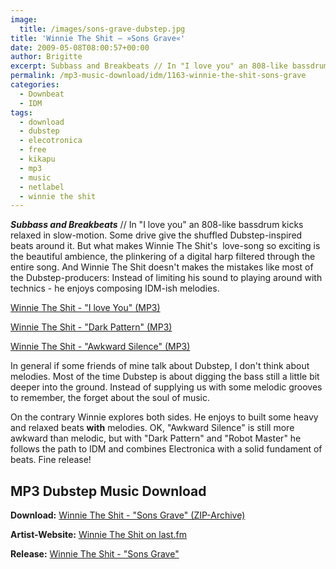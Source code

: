 ```yaml
---
image:
  title: /images/sons-grave-dubstep.jpg
title: 'Winnie The Shit – »Sons Grave«'
date: 2009-05-08T08:00:57+00:00
author: Brigitte
excerpt: Subbass and Breakbeats // In "I love you" an 808-like bassdrum kicks relaxed in slow-motion. Some drive give the shuffled Dubstep-inspired beats around it.
permalink: /mp3-music-download/idm/1163-winnie-the-shit-sons-grave
categories:
  - Downbeat
  - IDM
tags:
  - download
  - dubstep
  - elecotronica
  - free
  - kikapu
  - mp3
  - music
  - netlabel
  - winnie the shit
---
```

***Subbass and Breakbeats*** // In "I love you" an 808-like bassdrum kicks relaxed in slow-motion. Some drive give the shuffled Dubstep-inspired beats around it. But what makes Winnie The Shit's  love-song so exciting is the beautiful ambience, the plinkering of a digital harp filtered through the entire song. And Winnie The Shit doesn't makes the mistakes like most of the Dubstep-producers: Instead of limiting his sound to playing around with technics - he enjoys composing IDM-ish melodies.

[Winnie The Shit - "I love You" (MP3)](http://spark.commandlineninja.ca/audio/download/190/03+-+I+Love+You.mp3)
  
[Winnie The Shit - "Dark Pattern" (MP3)](http://spark.commandlineninja.ca/audio/download/188/02+-+Dark+Pattern.mp3)
  
[Winnie The Shit - "Awkward Silence" (MP3)](http://spark.commandlineninja.ca/audio/download/186/01+-+Awkward+Silence.mp3)

<!--more-->

<!--adsense-->

In general if some friends of mine talk about Dubstep, I don't think about melodies. Most of the time Dubstep is about digging the bass still a little bit deeper into the ground. Instead of supplying us with some melodic grooves to remember, the forget about the soul of music.

On the contrary Winnie explores both sides. He enjoys to built some heavy and relaxed beats **with** melodies. OK, "Awkward Silence" is still more awkward than melodic, but with "Dark Pattern" and "Robot Master" he follows the path to IDM and combines Electronica with a solid fundament of beats. Fine release!

## MP3 Dubstep Music Download

**Download:** [Winnie The Shit - "Sons Grave" (ZIP-Archive)](http://spark.commandlineninja.ca/files/u1/Winnie_The_Shit-Sons_Grave.zip)
  
**Artist-Website:** [Winnie The Shit on last.fm](http://www.lastfm.de/music/winnie+the+shit)
  
**Release:** [Winnie The Shit - "Sons Grave"](http://spark.commandlineninja.ca/sons-grave)[](http://www.archive.org/details/kpu077)